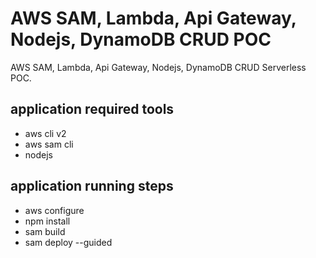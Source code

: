 # AWS SAM, Lambda, Api Gateway, Nodejs, DynamoDB CRUD POC

AWS SAM, Lambda, Api Gateway, Nodejs, DynamoDB CRUD Serverless POC.

## application required tools
- aws cli v2
- aws sam cli
- nodejs 

## application running steps
- aws configure
- npm install
- sam build 
- sam deploy --guided

